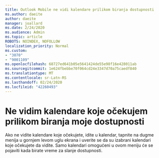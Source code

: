 ```yaml
---
title: Outlook Mobile ne vidi kalendare prilikom biranja dostupnosti
ms.author: daeite
author: daeite
manager: joallard
ms.date: 2/24/2020
ms.audience: Admin
ms.topic: article
ROBOTS: NOINDEX, NOFOLLOW
localization_priority: Normal
ms.custom:
- "3070"
- "9001109"
ms.openlocfilehash: 68727ed641b05e5641424de55e98f16e428011ab
ms.sourcegitcommit: 1e624fbebbe70f064cd24e3347d70a75caedf840
ms.translationtype: MT
ms.contentlocale: sr-Latn-RS
ms.lasthandoff: 02/24/2020
ms.locfileid: "42260493"
---
```

# <a name="im-not-seeing-the-calendars-i-expect-when-choosing-my-availability"></a>Ne vidim kalendare koje očekujem prilikom biranja moje dostupnosti

Ako ne vidite kalendare koje očekujete, idite u kalendar, tapnite na dugme menija u gornjem levom uglu ekrana i uverite se da su izabrani kalendari koje očekujete da vidite. Samo kalendari omogućeni u ovom meniju će se pojaviti kada birate vreme za slanje dostupnosti.